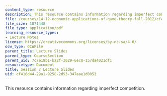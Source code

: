 ```yaml
---
content_type: resource
description: This resource contains information regarding imperfect competition.
file: /courses/14-12-economic-applications-of-game-theory-fall-2012/cf416d4429a192582d93347aae1d0052_MIT14_12F12_slides7.pdf
file_size: 1871448
file_type: application/pdf
learning_resource_types:
- Lecture Notes
license: https://creativecommons.org/licenses/by-nc-sa/4.0/
ocw_type: OCWFile
parent_title: Lecture Slides
parent_type: CourseSection
parent_uid: 7c7e18b1-ba2f-3029-6ec8-157da4021df1
resourcetype: Document
title: Session 7 Lecture Slides
uid: cf416d44-29a1-9258-2d93-347aae1d0052
---
```

This resource contains information regarding imperfect competition.